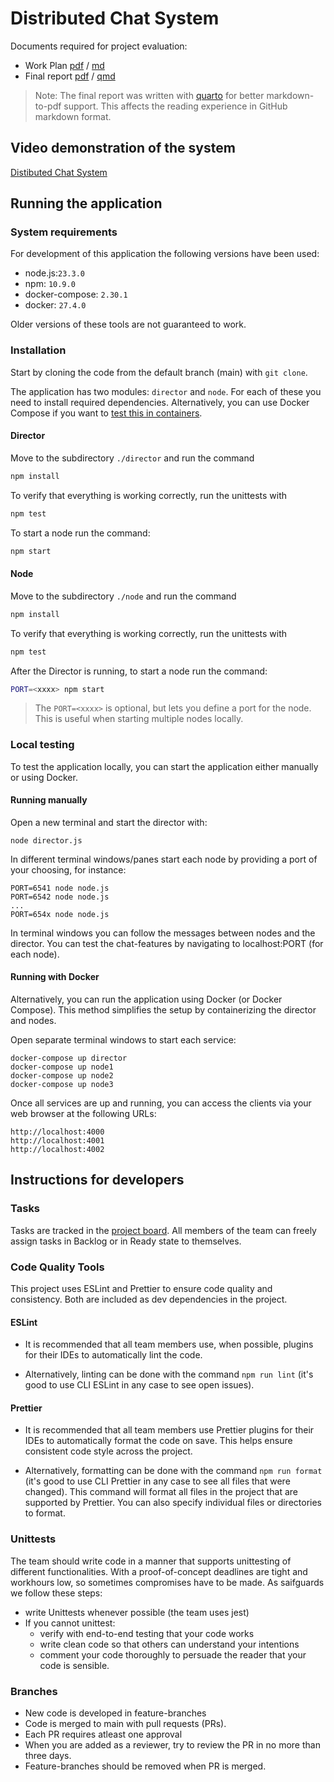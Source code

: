 # Distributed Chat System 

Documents required for project evaluation:
- Work Plan [pdf](./docs/work-plan.pdf) / [md](./docs/work-plan.md)
- Final report [pdf](./docs/final-report.pdf) / [qmd](./docs/final-report.qmd)

> Note: The final report was written with [quarto](https://quarto.org/) for better markdown-to-pdf support. This affects the reading experience in GitHub markdown format. 


## Video demonstration of the system

[Distibuted Chat System](https://helsinkifi-my.sharepoint.com/:v:/g/personal/vaisajuh_ad_helsinki_fi/EZwn-eFB-g5Ko_OXWVBGUS4BmKZBHP22L3Yw1NQCFuj6cw?e=BbRv9M&nav=eyJyZWZlcnJhbEluZm8iOnsicmVmZXJyYWxBcHAiOiJTdHJlYW1XZWJBcHAiLCJyZWZlcnJhbFZpZXciOiJTaGFyZURpYWxvZy1MaW5rIiwicmVmZXJyYWxBcHBQbGF0Zm9ybSI6IldlYiIsInJlZmVycmFsTW9kZSI6InZpZXcifX0%3D)


## Running the application

### System requirements 

For development of this application the following versions have been used:
- node.js:`23.3.0` 
- npm: `10.9.0`
- docker-compose: `2.30.1` 
- docker: `27.4.0`

Older versions of these tools are not guaranteed to work.

### Installation

Start by cloning the code from the default branch (main) with `git clone`.

The application has two modules: `director` and `node`. For each of these you need to install required dependencies. Alternatively, you can use Docker Compose if you want to [test this in containers](#running-with-docker).

#### Director
Move to the subdirectory `./director` and run the command 

```bash
npm install
```

To verify that everything is working correctly, run the unittests with 

```bash
npm test
```
To start a node run the command:
```bash
npm start
```

#### Node

Move to the subdirectory `./node` and run the command 

```bash
npm install
```

To verify that everything is working correctly, run the unittests with 

```bash
npm test
```

After the Director is running, to start a node run the command:

```bash
PORT=<xxxx> npm start
```

> The `PORT=<xxxx>` is optional, but lets you define a port for the node. This is useful when starting multiple nodes locally. 

### Local testing

To test the application locally, you can start the application either manually or using Docker.

#### Running manually

Open a new terminal and start the director with:
```
node director.js
```

In different terminal windows/panes start each node by providing a port of your choosing, for instance:
```
PORT=6541 node node.js
PORT=6542 node node.js
...
PORT=654x node node.js
```

In terminal windows you can follow the messages between nodes and the director. You can test the chat-features by navigating to localhost:PORT (for each node). 

#### Running with Docker

Alternatively, you can run the application using Docker (or Docker Compose). This method simplifies the setup by containerizing the director and nodes.

Open separate terminal windows to start each service:
```
docker-compose up director
docker-compose up node1
docker-compose up node2
docker-compose up node3
```
Once all services are up and running, you can access the clients via your web browser at the following URLs:
```
http://localhost:4000
http://localhost:4001
http://localhost:4002
```
## Instructions for developers

### Tasks

Tasks are tracked in the [project board](https://github.com/orgs/distro2024/projects/1). All members of the team can freely assign tasks in Backlog or in Ready state to themselves. 

### Code Quality Tools

This project uses ESLint and Prettier to ensure code quality and consistency. Both are included as dev dependencies in the project.


#### ESLint

- It is recommended that all team members use, when possible, plugins for their IDEs to automatically lint the code.

- Alternatively, linting can be done with the command `npm run lint` (it's good to use CLI ESLint in any case to see open issues).


#### Prettier

- It is recommended that all team members use Prettier plugins for their IDEs to automatically format the code on save. This helps ensure consistent code style across the project.

- Alternatively, formatting can be done with the command `npm run format` (it's good to use CLI Prettier in any case to see all files that were changed). This command will format all files in the project that are supported by Prettier. You can also specify individual files or directories to format.

### Unittests
The team should write code in a manner that supports unittesting of different functionalities. With a proof-of-concept deadlines are tight and workhours low, so sometimes compromises have to be made. As saifguards we follow these steps:
- write Unittests whenever possible (the team uses jest)
- If you cannot unittest:  
  - verify with end-to-end testing that your code works
  - write clean code so that others can understand your intentions
  - comment your code thoroughly to persuade the reader that your code is sensible. 

### Branches
- New code is developed in feature-branches
- Code is merged to main with pull requests (PRs). 
- Each PR requires atleast one approval
- When you are added as a reviewer, try to review the PR in no more than three days. 
- Feature-branches should be removed when PR is merged. 

